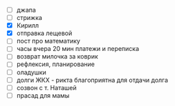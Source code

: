 - [ ] джапа
- [ ] стрижка 
- [x] Кирилл
- [x] отправка лещевой
- [ ] пост про математику
- [ ] часы вчера 20 мин платежи и переписка
- [ ] возврат милочка за коврик
- [ ] рефлексия, планирование
- [ ] оладушки 
- [ ] долги ЖКХ - рикта благоприятна для отдачи долга
- [ ] созвон с т. Наташей 
- [ ] прасад для мамы